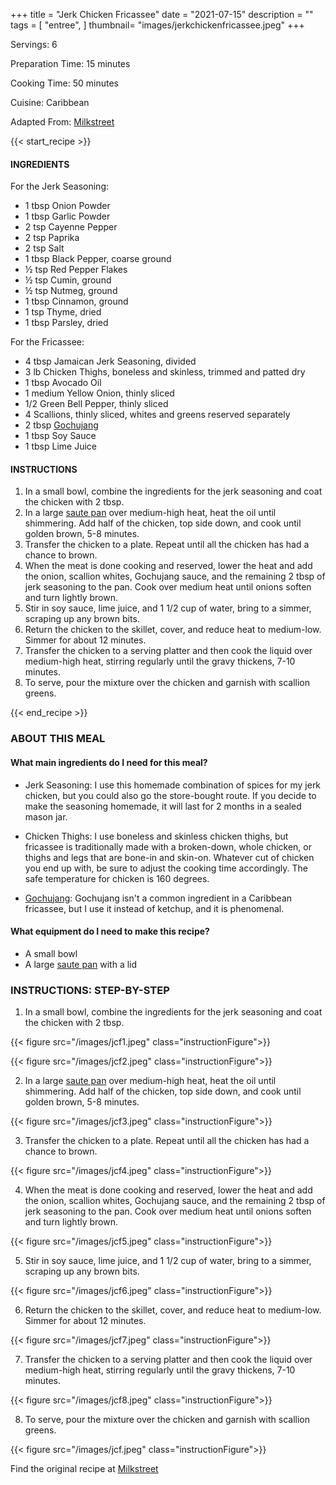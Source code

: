 +++
title = "Jerk Chicken Fricassee"
date = "2021-07-15"
description = ""
tags = [
    "entree",
]
thumbnail= "images/jerkchickenfricassee.jpeg"
+++

Servings: 6 <!--more-->

Preparation Time: 15 minutes 

Cooking Time: 50 minutes 

Cuisine: Caribbean

Adapted From: [Milkstreet](https://www.177milkstreet.com/recipes/jamaican-chicken-fricassee)

{{< start_recipe >}}

#### INGREDIENTS 

For the Jerk Seasoning:

* 1 tbsp Onion Powder
* 1 tbsp Garlic Powder
* 2 tsp Cayenne Pepper
* 2 tsp Paprika
* 2 tsp Salt
* 1 tbsp Black Pepper, coarse ground 
* ½ tsp Red Pepper Flakes
* ½ tsp Cumin, ground
* ½ tsp Nutmeg, ground
* 1 tbsp Cinnamon, ground
* 1 tsp Thyme, dried
* 1 tbsp Parsley, dried

For the Fricassee:

* 4 tbsp Jamaican Jerk Seasoning, divided 
* 3 lb Chicken Thighs, boneless and skinless, trimmed and patted dry
* 1 tbsp Avocado Oil 
* 1 medium Yellow Onion, thinly sliced 
* 1/2 Green Bell Pepper, thinly sliced 
* 4 Scallions, thinly sliced, whites and greens reserved separately 
* 2 tbsp [Gochujang](https://amzn.to/3al2a8Y)
* 1 tbsp Soy Sauce 
* 1 tbsp Lime Juice 

#### INSTRUCTIONS 

1. In a small bowl, combine the ingredients for the jerk seasoning and coat the chicken with 2 tbsp. 
2. In a large [saute pan](https://amzn.to/3hIzyKw) over medium-high heat, heat the oil until shimmering. Add half of the chicken, top side down, and cook until golden brown, 5-8 minutes.
3. Transfer the chicken to a plate. Repeat until all the chicken has had a chance to brown. 
4. When the meat is done cooking and reserved, lower the heat and add the onion, scallion whites, Gochujang sauce, and the remaining 2 tbsp of jerk seasoning to the pan. Cook over medium heat until onions soften and turn lightly brown.
5. Stir in soy sauce, lime juice, and 1 1/2 cup of water, bring to a simmer, scraping up any brown bits.
6. Return the chicken to the skillet, cover, and reduce heat to medium-low. Simmer for about 12 minutes.
7. Transfer the chicken to a serving platter and then cook the liquid over medium-high heat, stirring regularly until the gravy thickens, 7-10 minutes.
8. To serve, pour the mixture over the chicken and garnish with scallion greens. 

{{< end_recipe >}}

### ABOUT THIS MEAL 

#### What main ingredients do I need for this meal?

* Jerk Seasoning: I use this homemade combination of spices for my jerk chicken, but you could also go the store-bought route. If you decide to make the seasoning homemade, it will last for 2 months in a sealed mason jar. 

* Chicken Thighs: I use boneless and skinless chicken thighs, but fricassee is traditionally made with a broken-down, whole chicken, or thighs and legs that are bone-in and skin-on. Whatever cut of chicken you end up with, be sure to adjust the cooking time accordingly. The safe temperature for chicken is 160 degrees. 

* [Gochujang](https://amzn.to/3al2a8Y): Gochujang isn't a common ingredient in a Caribbean fricassee, but I use it instead of ketchup, and it is phenomenal. 

#### What equipment do I need to make this recipe?

* A small bowl
* A large [saute pan](https://amzn.to/3hIzyKw) with a lid 

### INSTRUCTIONS: STEP-BY-STEP

1. In a small bowl, combine the ingredients for the jerk seasoning and coat the chicken with 2 tbsp. 

{{< figure src="/images/jcf1.jpeg" class="instructionFigure">}}

{{< figure src="/images/jcf2.jpeg" class="instructionFigure">}}

2. In a large [saute pan](https://amzn.to/3hIzyKw) over medium-high heat, heat the oil until shimmering. Add half of the chicken, top side down, and cook until golden brown, 5-8 minutes.

{{< figure src="/images/jcf3.jpeg" class="instructionFigure">}}

3. Transfer the chicken to a plate. Repeat until all the chicken has had a chance to brown. 

{{< figure src="/images/jcf4.jpeg" class="instructionFigure">}}

4. When the meat is done cooking and reserved, lower the heat and add the onion, scallion whites, Gochujang sauce, and the remaining 2 tbsp of jerk seasoning to the pan. Cook over medium heat until onions soften and turn lightly brown.

{{< figure src="/images/jcf5.jpeg" class="instructionFigure">}}

5. Stir in soy sauce, lime juice, and 1 1/2 cup of water, bring to a simmer, scraping up any brown bits.

{{< figure src="/images/jcf6.jpeg" class="instructionFigure">}}

6. Return the chicken to the skillet, cover, and reduce heat to medium-low. Simmer for about 12 minutes.

{{< figure src="/images/jcf7.jpeg" class="instructionFigure">}}

7. Transfer the chicken to a serving platter and then cook the liquid over medium-high heat, stirring regularly until the gravy thickens, 7-10 minutes.

{{< figure src="/images/jcf8.jpeg" class="instructionFigure">}}

8. To serve, pour the mixture over the chicken and garnish with scallion greens. 

{{< figure src="/images/jcf.jpeg" class="instructionFigure">}}


Find the original recipe at [Milkstreet](https://www.177milkstreet.com/recipes/jamaican-chicken-fricassee)
